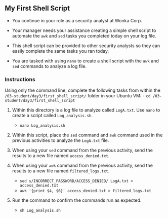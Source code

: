 ## My First Shell Script   
  
- You continue in your role as a security analyst at Wonka Corp.

- Your manager needs your assistance creating a simple shell script to automate the `awk` and `sed` tasks you completed today on your log file.

- This shell script can be provided to other security analysts so they can easily complete the same tasks you ran today.

- You are tasked with using `nano` to create a shell script with the `awk` and `sed` commands to analyze a log file.

### Instructions

Using only the command line, complete the following tasks from within the `/03-student/day3/first_shell_script/` folder in your Ubuntu VM:
    - `cd /03-student/day3/first_shell_script`
1. Within this directory is a log file to analyze called `LogA.txt`. Use `nano` to create a script called `Log_analysis.sh`.
    - `nano Log_analysis.sh`
2. Within this script, place the `sed` command and `awk` command used in the previous activities to analyze the `LogA.txt` file.
3. When using your `sed` command from the previous activity, send the results to a new file named `access_denied.txt`. 
4. When using your `awk` command from the previous activity, send the results to a new file named `filtered_logs.txt`. 

    - `sed s/INCORRECT_PASSWORD/ACCESS_DENIED/ LogA.txt > access_denied.txt`
    - `awk '{print $4, $6}' access_denied.txt > filtered_logs.txt`

3. Run the command to confirm the commands run as expected.
    - `sh Log_analysis.sh`

